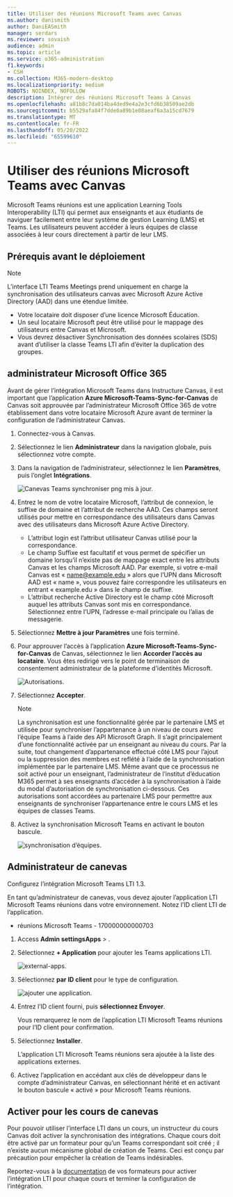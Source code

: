 ```yaml
---
title: Utiliser des réunions Microsoft Teams avec Canvas
ms.author: danismith
author: DaniEASmith
manager: serdars
ms.reviewer: sovaish
audience: admin
ms.topic: article
ms.service: o365-administration
f1.keywords:
- CSH
ms.collection: M365-modern-desktop
ms.localizationpriority: medium
ROBOTS: NOINDEX, NOFOLLOW
description: Intégrer des réunions Microsoft Teams à Canvas
ms.openlocfilehash: a81b8c7da014ba4ded9e4a2e3cfd6b38509ae2db
ms.sourcegitcommit: b5529afa84f7dde0a89b1e08aeaf6a3a15cd7679
ms.translationtype: MT
ms.contentlocale: fr-FR
ms.lasthandoff: 05/20/2022
ms.locfileid: "65599610"
---
```

# <a name="use-microsoft-teams-meetings-with-canvas"></a>Utiliser des réunions Microsoft Teams avec Canvas

Microsoft Teams réunions est une application Learning Tools Interoperability (LTI) qui permet aux enseignants et aux étudiants de naviguer facilement entre leur système de gestion Learning (LMS) et Teams. Les utilisateurs peuvent accéder à leurs équipes de classe associées à leur cours directement à partir de leur LMS.

## <a name="prerequisites-before-deployment"></a>Prérequis avant le déploiement

> [!NOTE]
> L’interface LTI Teams Meetings prend uniquement en charge la synchronisation des utilisateurs canvas avec Microsoft Azure Active Directory (AAD) dans une étendue limitée.
>
> - Votre locataire doit disposer d’une licence Microsoft Éducation.
> - Un seul locataire Microsoft peut être utilisé pour le mappage des utilisateurs entre Canvas et Microsoft.
> - Vous devrez désactiver Synchronisation des données scolaires (SDS) avant d’utiliser la classe Teams LTI afin d’éviter la duplication des groupes.

## <a name="microsoft-office-365-admin"></a>administrateur Microsoft Office 365

Avant de gérer l’intégration Microsoft Teams dans Instructure Canvas, il est important que l’application **Azure Microsoft-Teams-Sync-for-Canvas** de Canvas soit approuvée par l’administrateur Microsoft Office 365 de votre établissement dans votre locataire Microsoft Azure avant de terminer la configuration de l’administrateur Canvas.

1. Connectez-vous à Canvas.

2. Sélectionnez le lien **Administrateur** dans la navigation globale, puis sélectionnez votre compte.

3. Dans la navigation de l’administrateur, sélectionnez le lien **Paramètres**, puis l’onglet **Intégrations**.

   ![Canevas Teams synchroniser png mis à jour.](https://user-images.githubusercontent.com/87142492/128552407-78cb28e9-47cf-4026-954d-12dc3553af6f.png)

4. Entrez le nom de votre locataire Microsoft, l’attribut de connexion, le suffixe de domaine et l’attribut de recherche AAD. Ces champs seront utilisés pour mettre en correspondance des utilisateurs dans Canvas avec des utilisateurs dans Microsoft Azure Active Directory.
   - L’attribut login est l’attribut utilisateur Canvas utilisé pour la correspondance.
   - Le champ Suffixe est facultatif et vous permet de spécifier un domaine lorsqu’il n’existe pas de mappage exact entre les attributs Canvas et les champs Microsoft AAD. Par exemple, si votre e-mail Canvas est « name@example.edu » alors que l’UPN dans Microsoft AAD est « name », vous pouvez faire correspondre les utilisateurs en entrant « example.edu » dans le champ de suffixe.
   - L’attribut recherche Active Directory est le champ côté Microsoft auquel les attributs Canvas sont mis en correspondance. Sélectionnez entre l’UPN, l’adresse e-mail principale ou l’alias de messagerie.

5. Sélectionnez **Mettre à jour Paramètres** une fois terminé.

6. Pour approuver l’accès à l’application **Azure Microsoft-Teams-Sync-for-Canvas** de Canvas, sélectionnez le lien **Accorder l’accès au locataire**. Vous êtes redirigé vers le point de terminaison de consentement administrateur de la plateforme d’identités Microsoft.

   ![Autorisations.](media/permissions.png)

7. Sélectionnez **Accepter**.

   > [!NOTE]
   > La synchronisation est une fonctionnalité gérée par le partenaire LMS et utilisée pour synchroniser l’appartenance à un niveau de cours avec l’équipe Teams à l’aide des API Microsoft Graph. Il s’agit principalement d’une fonctionnalité activée par un enseignant au niveau du cours. Par la suite, tout changement d’appartenance effectué côté LMS pour l’ajout ou la suppression des membres est reflété à l’aide de la synchronisation implémentée par le partenaire LMS. Même avant que ce processus ne soit activé pour un enseignant, l’administrateur de l’institut d’éducation M365 permet à ses enseignants d’accéder à la synchronisation à l’aide du modal d’autorisation de synchronisation ci-dessous. Ces autorisations sont accordées au partenaire LMS pour permettre aux enseignants de synchroniser l’appartenance entre le cours LMS et les équipes de classes Teams.

8. Activez la synchronisation Microsoft Teams en activant le bouton bascule.

   ![synchronisation d’équipes.](media/teams-sync.png)

## <a name="canvas-admin"></a>Administrateur de canevas

Configurez l’intégration Microsoft Teams LTI 1.3.

En tant qu’administrateur de canevas, vous devez ajouter l’application LTI Microsoft Teams réunions dans votre environnement. Notez l’ID client LTI de l’application.

 - réunions Microsoft Teams - 170000000000703

1. Access **Admin settingsApps** > .

2. Sélectionnez **+ Application** pour ajouter les Teams applications LTI.

   ![external-apps.](media/external-apps.png)

3. Sélectionnez **par ID client** pour le type de configuration.

   ![ajouter une application.](media/add-app.png)

4. Entrez l’ID client fourni, puis **sélectionnez Envoyer**.

   Vous remarquerez le nom de l’application LTI Microsoft Teams réunions pour l’ID client pour confirmation.

5. Sélectionnez **Installer**.

   L’application LTI Microsoft Teams réunions sera ajoutée à la liste des applications externes.

6. Activez l’application en accédant aux clés de développeur dans le compte d’administrateur Canvas, en sélectionnant hérité et en activant le bouton bascule « activé » pour Microsoft Teams réunions.

## <a name="enable-for-canvas-courses"></a>Activer pour les cours de canevas

Pour pouvoir utiliser l’interface LTI dans un cours, un instructeur du cours Canvas doit activer la synchronisation des intégrations. Chaque cours doit être activé par un formateur pour qu’un Teams correspondant soit créé ; il n’existe aucun mécanisme global de création de Teams. Ceci est conçu par précaution pour empêcher la création de Teams indésirables.

Reportez-vous à la [documentation](https://support.microsoft.com/topic/use-microsoft-teams-classes-in-your-lms-preview-ac6a1e34-32f7-45e6-b83e-094185a1e78a#ID0EBD=Instructure_Canvas) de vos formateurs pour activer l’intégration LTI pour chaque cours et terminer la configuration de l’intégration.
